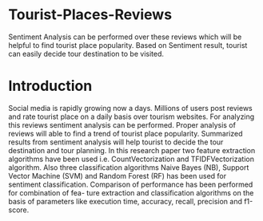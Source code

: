 # Tourist-Places-Reviews
 Sentiment Analysis can be performed over these reviews which will be  helpful to find tourist place popularity. Based on Sentiment result, tourist can easily  decide tour destination to be visited.
# Introduction 
Social media is rapidly growing now a days. Millions of users post reviews and 
rate tourist place on a daily basis over tourism websites. For analyzing this reviews 
sentiment analysis can be performed. Proper analysis of reviews will able to find a 
trend of tourist place popularity. Summarized results from sentiment analysis will 
help tourist to decide the tour destination and tour planning. In this research paper two 
feature extraction algorithms have been used i.e. CountVectorization and 
TFIDFVectorization algorithm. Also three classification algorithms Naive Bayes 
(NB), Support Vector Machine (SVM) and Random Forest (RF) has been used for 
sentiment classification. Comparison of performance has been performed for 
combination of fea- ture extraction and classification algorithms on the basis of 
parameters like execution time, accuracy, recall, precision and f1-score. 
